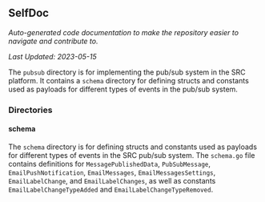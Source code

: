 <!--- START SELFDOC --->
## SelfDoc
_Auto-generated code documentation to make the repository easier to navigate and contribute to._

_Last Updated: 2023-05-15_

The `pubsub` directory is for implementing the pub/sub system in the SRC platform. It contains a `schema` directory for defining structs and constants used as payloads for different types of events in the pub/sub system.

### Directories
#### schema
The `schema` directory is for defining structs and constants used as payloads for different types of events in the SRC pub/sub system. The `schema.go` file contains definitions for `MessagePublishedData`, `PubSubMessage`, `EmailPushNotification`, `EmailMessages`, `EmailMessagesSettings`, `EmailLabelChange`, and `EmailLabelChanges`, as well as constants `EmailLabelChangeTypeAdded` and `EmailLabelChangeTypeRemoved`.

<!--- END SELFDOC --->